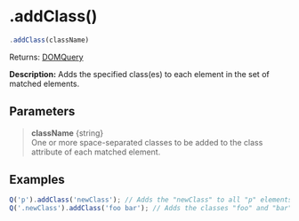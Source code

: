 # .addClass()

```js
.addClass(className)
```

Returns: [DOMQuery](../README.md#DOMQuery)

**Description:** Adds the specified class(es) to each element in the set of matched elements.

## Parameters

> **className** {string}<br>
> One or more space-separated classes to be added to the class attribute of each matched element.

## Examples

```js
Q('p').addClass('newClass'); // Adds the "newClass" to all "p" elements found.
Q('.newClass').addClass('foo bar'); // Adds the classes "foo" and "bar" to all elements with class "newClass".
```
